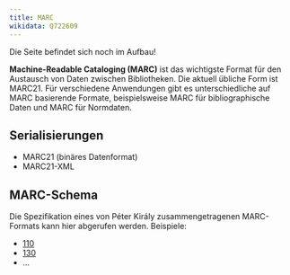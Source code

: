 ```yaml
---
title: MARC
wikidata: Q722609
---
```


<div class="alert alert-warning" role="alert">
  Die Seite befindet sich noch im Aufbau!
</div>

**Machine-Readable Cataloging (MARC)** ist das wichtigste Format für den
Austausch von Daten zwischen Bibliotheken. Die aktuell übliche Form ist MARC21.
Für verschiedene Anwendungen gibt es unterschiedliche auf MARC basierende
Formate, beispielsweise MARC für bibliographische Daten und MARC für Normdaten.

## Serialisierungen

* MARC21 (binäres Datenformat)
* MARC21-XML

## MARC-Schema

Die Spezifikation eines von Péter Király zusammengetragenen MARC-Formats kann
hier abgerufen werden. Beispiele:

* [110](marc/110)
* [130](marc/130)
* ...

